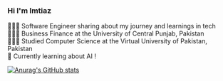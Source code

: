 ### Hi I'm Imtiaz

👩🏻‍💻 Software Engineer sharing about my journey and learnings in tech</br>
👩🏻‍🎓 Business Finance at the University of Central Punjab, Pakistan</br>
👩🏻‍🎓 Studied Computer Science at the Virtual University of Pakistan, Pakistan</br>
💭 Currently learning about AI !</br>

[![Anurag's GitHub stats](https://github-readme-stats.vercel.app/api?username=imtiazmehmood&&show_icons=true&theme=dark&show_icons=true&hide_rank=false)](https://github.com/anuraghazra/github-readme-stats)
